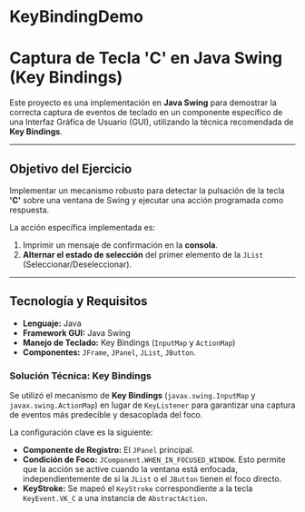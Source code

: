# KeyBindingDemo
# Captura de Tecla 'C' en Java Swing (Key Bindings)

Este proyecto es una implementación en **Java Swing** para demostrar la correcta captura de eventos de teclado en un componente específico de una Interfaz Gráfica de Usuario (GUI), utilizando la técnica recomendada de **Key Bindings**.

---

## Objetivo del Ejercicio

Implementar un mecanismo robusto para detectar la pulsación de la tecla **'C'** sobre una ventana de Swing y ejecutar una acción programada como respuesta.

La acción específica implementada es:
1.  Imprimir un mensaje de confirmación en la **consola**.
2.  **Alternar el estado de selección** del primer elemento de la `JList` (Seleccionar/Deseleccionar).

---

## Tecnología y Requisitos

* **Lenguaje:** Java
* **Framework GUI:** Java Swing
* **Manejo de Teclado:** Key Bindings (`InputMap` y `ActionMap`)
* **Componentes:** `JFrame`, `JPanel`, `JList`, `JButton`.

### Solución Técnica: Key Bindings

Se utilizó el mecanismo de **Key Bindings** (`javax.swing.InputMap` y `javax.swing.ActionMap`) en lugar de `KeyListener` para garantizar una captura de eventos más predecible y desacoplada del foco.

La configuración clave es la siguiente:

* **Componente de Registro:** El `JPanel` principal.
* **Condición de Foco:** `JComponent.WHEN_IN_FOCUSED_WINDOW`. Esto permite que la acción se active cuando la ventana está enfocada, independientemente de si la `JList` o el `JButton` tienen el foco directo.
* **KeyStroke:** Se mapeó el `KeyStroke` correspondiente a la tecla `KeyEvent.VK_C` a una instancia de `AbstractAction`.
